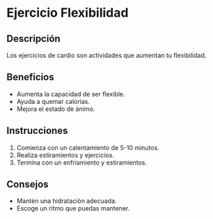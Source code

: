 # Ejercicio Flexibilidad

## Descripción
Los ejercicios de cardio son actividades que aumentan tu flexibilidad.

## Beneficios
- Aumenta la capacidad de ser flexible.
- Ayuda a quemar calorías.
- Mejora el estado de ánimo.

## Instrucciones
1. Comienza con un calentamiento de 5-10 minutos.
2. Realiza estiramientos y ejercicios.
3. Termina con un enfriamiento y estiramientos.

## Consejos
- Mantén una hidratación adecuada.
- Escoge un ritmo que puedas mantener.
